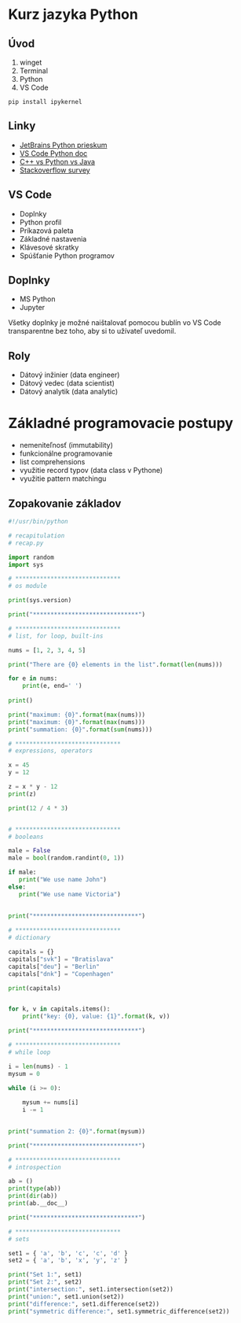 # Kurz jazyka Python

## Úvod

1. winget 
2. Terminal
3. Python
4. VS Code

```
pip install ipykernel
```

## Linky


- [JetBrains Python prieskum](https://www.jetbrains.com/lp/devecosystem-2023/python/)
- [VS Code Python doc](https://code.visualstudio.com/docs/python/python-quick-start)
- [C++ vs Python vs Java](https://www.youtube.com/watch?v=hnlz0YYCpBU)
- [Stackoverflow survey](https://survey.stackoverflow.co/2023/#section-admired-and-desired-programming-scripting-and-markup-languages)


## VS Code

- Doplnky
- Python profil
- Príkazová paleta
- Základné nastavenia
- Klávesové skratky
- Spúšťanie Python programov

## Doplnky 

- MS Python
- Jupyter

Všetky doplnky je možné naištalovať pomocou bublín vo VS Code transparentne bez 
toho, aby si to užívateľ uvedomil.  


## Roly 

- Dátový inžinier (data engineer)
- Dátový vedec (data scientist)
- Dátový analytik (data analytic) 

# Základné programovacie postupy

- nemeniteľnosť (immutability)
- funkcionálne programovanie
- list comprehensions
- využitie record typov (data class v Pythone)
- využitie pattern matchingu

## Zopakovanie základov

```python
#!/usr/bin/python

# recapitulation
# recap.py

import random
import sys

# ******************************      
# os module

print(sys.version)

print("******************************") 

# ******************************      
# list, for loop, built-ins

nums = [1, 2, 3, 4, 5]

print("There are {0} elements in the list".format(len(nums)))

for e in nums:
    print(e, end=' ')
    
print()    

print("maximum: {0}".format(max(nums)))
print("maximum: {0}".format(max(nums)))
print("summation: {0}".format(sum(nums)))

# ******************************
# expressions, operators

x = 45
y = 12

z = x * y - 12
print(z)

print(12 / 4 * 3)


# ******************************
# booleans      

male = False
male = bool(random.randint(0, 1))

if male:
   print("We use name John")
else:
   print("We use name Victoria")
   
 
print("******************************") 

# ******************************      
# dictionary   

capitals = {}
capitals["svk"] = "Bratislava"
capitals["deu"] = "Berlin"
capitals["dnk"] = "Copenhagen"

print(capitals)


for k, v in capitals.items():
    print("key: {0}, value: {1}".format(k, v))

print("******************************")

# ******************************      
# while loop

i = len(nums) - 1
mysum = 0

while (i >= 0):
    
    mysum += nums[i]
    i -= 1
    

print("summation 2: {0}".format(mysum))

print("******************************")

# ******************************      
# introspection

ab = ()
print(type(ab))
print(dir(ab))
print(ab.__doc__)

print("******************************")

# ******************************      
# sets

set1 = { 'a', 'b', 'c', 'c', 'd' }
set2 = { 'a', 'b', 'x', 'y', 'z' }

print("Set 1:", set1)
print("Set 2:", set2)
print("intersection:", set1.intersection(set2))
print("union:", set1.union(set2))
print("difference:", set1.difference(set2))
print("symmetric difference:", set1.symmetric_difference(set2))
```
